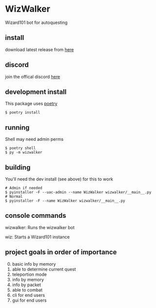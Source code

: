 # WizWalker
Wizard101 bot for autoquesting

## install
download latest release from [here](https://github.com/StarrFox/WizWalker/releases)

## discord
join the offical discord [here](https://discord.gg/JHrdCNK)

## development install
This package uses [poetry](https://python-poetry.org/)
```shell script
$ poetry install
```

## running
Shell may need admin perms
```shell script
$ poetry shell
$ py -m wizwalker
```

## building
You'll need the dev install (see above) for this to work
```shell script
# Admin if needed
$ pyinstaller -F --uac-admin --name WizWalker wizwalker/__main__.py
# Normal
$ pyinstaller -F --name WizWalker wizwalker/__main__.py
```

## console commands
wizwalker: Runs the wizwalker bot

wiz: Starts a Wizard101 instance

## project goals in order of importance
0. basic info by memory
1. able to determine current quest
2. teleportion mode
3. info by memory
4. info by packet
5. able to combat
6. cli for end users
7. gui for end users
